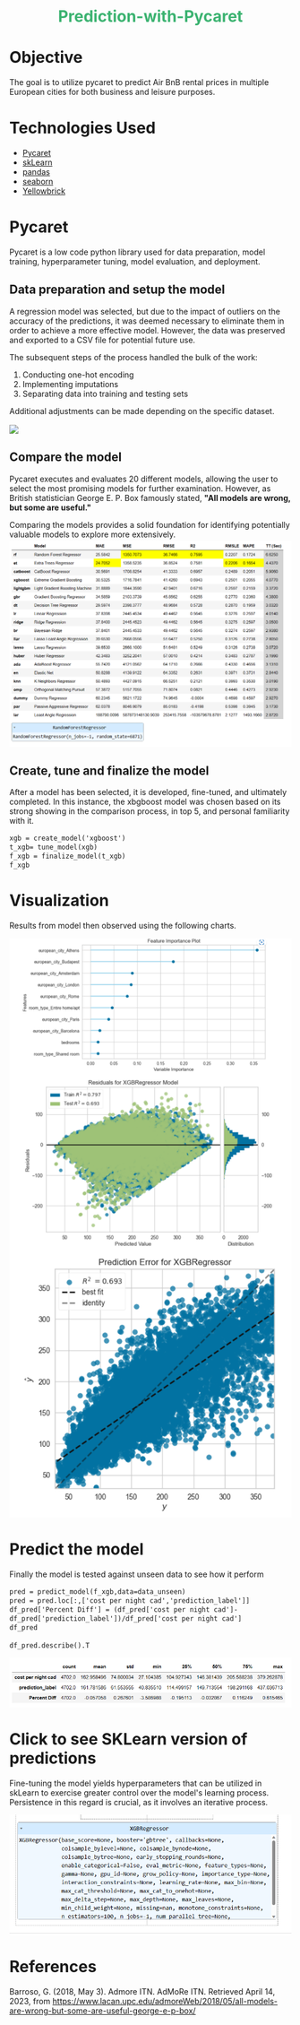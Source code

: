 <h1 align="center" style="color:MediumSeaGreen;"> <b>  Prediction-with-Pycaret</b>

# Objective 
The goal is to utilize pycaret to predict Air BnB rental prices in multiple European cities for both business and leisure purposes.
# Technologies Used

* [Pycaret](https://pycaret.org/)
* [skLearn](https://scikit-learn.org/stable/index.html)
* [pandas](https://pandas.pydata.org/)
* [seaborn](https://scikit-learn.org/stable/index.html)
* [Yellowbrick](https://www.scikit-yb.org/en/latest/)

# Pycaret
Pycaret is a low code python library used for data preparation, model training, hyperparameter tuning, model evaluation, and deployment. 

## Data preparation and setup the model
A regression model was selected, but due to the impact of outliers on the accuracy of the predictions, it was deemed necessary to eliminate them in order to achieve a more effective model. However, the data was preserved and exported to a CSV file for potential future use.

The subsequent steps of the process handled the bulk of the work:

1) Conducting one-hot encoding
2) Implementing imputations
3) Separating data into training and testing sets
  
Additional adjustments can be made depending on the specific dataset.
  
<img src="https://github.com/Piettro314/Prediction-with-Pycaret/blob/main/media%20content/Setup%20Options.gif" align="center">

## Compare the model
Pycaret executes and evaluates 20 different models, allowing the user to select the most promising models for further examination. However, as British statistician George E. P. Box famously stated, <b>"All models are wrong, but some are useful."</b>

Comparing the models provides a solid foundation for identifying potentially valuable models to explore more extensively.
<img src="https://github.com/Piettro314/Prediction-with-Pycaret/blob/main/media%20content/CompareModels.png" align="center">

## Create, tune and finalize the model
After a model has been selected, it is developed, fine-tuned, and ultimately completed. In this instance, the xbgboost model was chosen based on its strong showing in the comparison process, in top 5, and personal familiarity with it.
```
xgb = create_model('xgboost')
t_xgb= tune_model(xgb)
f_xgb = finalize_model(t_xgb)
f_xgb
```
# Visualization
Results from model then observed using the following charts.

<img src="https://github.com/Piettro314/Prediction-with-Pycaret/blob/main/media%20content/FeatureImportance.png" align="center">

<img src="https://github.com/Piettro314/Prediction-with-Pycaret/blob/main/media%20content/ResidualChart.png" align="center">

<img src="https://github.com/Piettro314/Prediction-with-Pycaret/blob/main/media%20content/PredictionError.png" align="center">

# Predict the model
Finally the model is tested against unseen data to see how it perform
```
pred = predict_model(f_xgb,data=data_unseen)
pred = pred.loc[:,['cost per night cad','prediction_label']]
df_pred['Percent Diff'] = (df_pred['cost per night cad']-df_pred['prediction_label'])/df_pred['cost per night cad']
df_pred

df_pred.describe().T
```
<img src="https://github.com/Piettro314/Prediction-with-Pycaret/blob/main/media%20content/DescriptiveTable.png" align="center">

# Click to see SKLearn version of predictions

Fine-tuning the model yields hyperparameters that can be utilized in skLearn to exercise greater control over the model's learning process. Persistence in this regard is crucial, as it involves an iterative process.

<img src="https://github.com/Piettro314/Prediction-with-Pycaret/blob/main/media%20content/HyperParameters.png" align="center">

# References
Barroso, G. (2018, May 3). Admore ITN. AdMoRe ITN. Retrieved April 14, 2023, from https://www.lacan.upc.edu/admoreWeb/2018/05/all-models-are-wrong-but-some-are-useful-george-e-p-box/ 
